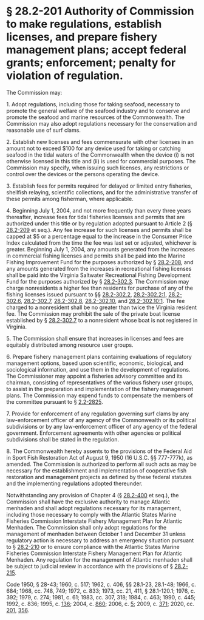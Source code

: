 # § 28.2-201 Authority of Commission to make regulations, establish licenses, and prepare fishery management plans; accept federal grants; enforcement; penalty for violation of regulation.

<p>The Commission may:</p><p>1. Adopt regulations, including those for taking seafood, necessary to promote the general welfare of the seafood industry and to conserve and promote the seafood and marine resources of the Commonwealth. The Commission may also adopt regulations necessary for the conservation and reasonable use of surf clams.</p><p>2. Establish new licenses and fees commensurate with other licenses in an amount not to exceed $100 for any device used for taking or catching seafood in the tidal waters of the Commonwealth when the device (i) is not otherwise licensed in this title and (ii) is used for commercial purposes. The Commission may specify, when issuing such licenses, any restrictions or control over the devices or the persons operating the device.</p><p>3. Establish fees for permits required for delayed or limited entry fisheries, shellfish relaying, scientific collections, and for the administrative transfer of these permits among fisherman, where applicable.</p><p>4. Beginning July 1, 2004, and not more frequently than every three years thereafter, increase fees for tidal fisheries licenses and permits that are authorized under this title or by regulation adopted pursuant to Article 2 (§ <a href='/vacode/28.2-209/'>28.2-209</a> et seq.). Any fee increase for such licenses and permits shall be capped at $5 or a percentage equal to the increase in the Consumer Price Index calculated from the time the fee was last set or adjusted, whichever is greater. Beginning July 1, 2004, any amounts generated from the increases in commercial fishing licenses and permits shall be paid into the Marine Fishing Improvement Fund for the purposes authorized by § <a href='/vacode/28.2-208/'>28.2-208</a>, and any amounts generated from the increases in recreational fishing licenses shall be paid into the Virginia Saltwater Recreational Fishing Development Fund for the purposes authorized by § <a href='/vacode/28.2-302.3/'>28.2-302.3</a>. The Commission may charge nonresidents a higher fee than residents for purchase of any of the fishing licenses issued pursuant to §§ <a href='/vacode/28.2-302.2/'>28.2-302.2</a>, <a href='/vacode/28.2-302.2:1/'>28.2-302.2:1</a>, <a href='/vacode/28.2-302.6/'>28.2-302.6</a>, <a href='/vacode/28.2-302.7/'>28.2-302.7</a>, <a href='/vacode/28.2-302.8/'>28.2-302.8</a>, <a href='/vacode/28.2-302.10/'>28.2-302.10</a>, and <a href='/vacode/28.2-302.10:1/'>28.2-302.10:1</a>. The fee charged to a nonresident shall be no greater than twice the Virginia resident fee. The Commission may prohibit the sale of the private boat license established by § <a href='/vacode/28.2-302.7/'>28.2-302.7</a> to a nonresident whose boat is not registered in Virginia.</p><p>5. The Commission shall ensure that increases in licenses and fees are equitably distributed among resource user groups.</p><p>6. Prepare fishery management plans containing evaluations of regulatory management options, based upon scientific, economic, biological, and sociological information, and use them in the development of regulations. The Commissioner may appoint a fisheries advisory committee and its chairman, consisting of representatives of the various fishery user groups, to assist in the preparation and implementation of the fishery management plans. The Commission may expend funds to compensate the members of the committee pursuant to § <a href='/vacode/2.2-2825/'>2.2-2825</a>.</p><p>7. Provide for enforcement of any regulation governing surf clams by any law-enforcement officer of any agency of the Commonwealth or its political subdivisions or by any law-enforcement officer of any agency of the federal government. Enforcement agreements with other agencies or political subdivisions shall be stated in the regulation.</p><p>8. The Commonwealth hereby assents to the provisions of the Federal Aid in Sport Fish Restoration Act of August 9, 1950 (16 U.S.C. §§ 777-777k), as amended. The Commission is authorized to perform all such acts as may be necessary for the establishment and implementation of cooperative fish restoration and management projects as defined by these federal statutes and the implementing regulations adopted thereunder.</p><p>Notwithstanding any provision of Chapter 4 (§ <a href='/vacode/28.2-400/'>28.2-400</a> et seq.), the Commission shall have the exclusive authority to manage Atlantic menhaden and shall adopt regulations necessary for its management, including those necessary to comply with the Atlantic States Marine Fisheries Commission Interstate Fishery Management Plan for Atlantic Menhaden. The Commission shall only adopt regulations for the management of menhaden between October 1 and December 31 unless regulatory action is necessary to address an emergency situation pursuant to § <a href='/vacode/28.2-210/'>28.2-210</a> or to ensure compliance with the Atlantic States Marine Fisheries Commission Interstate Fishery Management Plan for Atlantic Menhaden. Any regulation for the management of Atlantic menhaden shall be subject to judicial review in accordance with the provisions of § <a href='/vacode/28.2-215/'>28.2-215</a>.</p><p>Code 1950, § 28-43; 1960, c. 517; 1962, c. 406, §§ 28.1-23, 28.1-48; 1966, c. 684; 1968, cc. 748, 749; 1972, c. 833; 1973, cc. 21, 411, § 28.1-120.1; 1976, c. 392; 1979, c. 274; 1981, c. 61; 1983, cc. 307, 318; 1984, c. 463; 1990, c. 445; 1992, c. 836; 1995, c. <a href='http://lis.virginia.gov/cgi-bin/legp604.exe?951+ful+CHAP0136'>136</a>; 2004, c. <a href='http://lis.virginia.gov/cgi-bin/legp604.exe?041+ful+CHAP0860'>860</a>; 2006, c. <a href='http://lis.virginia.gov/cgi-bin/legp604.exe?061+ful+CHAP0005'>5</a>; 2009, c. <a href='http://lis.virginia.gov/cgi-bin/legp604.exe?091+ful+CHAP0371'>371</a>; 2020, cc. <a href='http://lis.virginia.gov/cgi-bin/legp604.exe?201+ful+CHAP0201'>201</a>, <a href='http://lis.virginia.gov/cgi-bin/legp604.exe?201+ful+CHAP0356'>356</a>.</p>